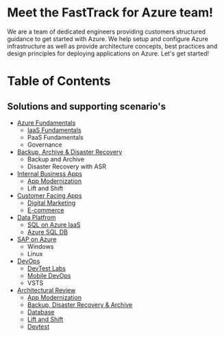 # Meet the FastTrack for Azure team!
We are a team of dedicated engineers providing customers structured guidance to get started with Azure. We help setup and configure Azure infrastructure as well as provide architecture concepts, best practices and design principles for deploying applications on Azure.  Let's get started!

# Table of Contents

## Solutions and supporting scenario's

* [Azure Fundamentals](https://github.com/Azure/fta-azurefundamentals)
	- [IaaS Fundamentals](https://github.com/Azure/fta-azurefundamentals/blob/master/iaas-fundamentals/articles/website-on-iaas-http.md)
	- PaaS Fundamentals
	- Governance
* [Backup, Archive & Disaster Recovery](https://github.com/Azure/fta-backuparchivedr)
    - Backup and Archive
    - Disaster Recovery with ASR
* [Internal Business Apps](https://github.com/Azure/fta-internalbusinessapps)
    - [App Modernization](https://github.com/Azure/fta-internalbusinessapps/blob/master/appmodernization/articles/internal-business-application-on-paas.md)
    - Lift and Shift    
* [Customer Facing Apps](https://github.com/Azure/fta-customerfacingapps)
	- [Digital Marketing](https://github.com/Azure/fta-customerfacingapps/blob/master/digital-marketing/articles/wordpress-on-azure-web-apps.md)
	- [E-commerce](https://github.com/Azure/fta-customerfacingapps/blob/master/ecommerce/articles/README.md)
* [Data Platfrom](https://github.com/Azure/fta-dataplatform)
	- [SQL on Azure IaaS](https://github.com/Azure/fta-dataplatform/blob/master/sql-server-on-azure-vms/articles/sql-server-on-azure-vms.md)
	- [Azure SQL DB](https://github.com/Azure/fta-dataplatform/blob/master/azure-sql-database/articles/)
* [SAP on Azure](https://github.com/Azure/fta-saponazure)
	- Windows
	- Linux
* [DevOps](https://github.com/Azure/fta-devops)
	- [DevTest Labs](https://github.com/Azure/fta-devops/blob/master/devtest-labs/articles/)
	- [Mobile DevOps](https://github.com/Azure/fta-devops/blob/master/mobile-devops/articles/)
	- VSTS
* [Architectural Review](https://github.com/Azure/fta-architecturalreview)
	- [App Modernization](https://github.com/Azure/fta-architecturalreview/blob/master/articles/application-modernisation.md)
	- [Backup, Disaster Recovery & Archive](https://github.com/Azure/fta-architecturalreview/blob/master/articles/backup-archive-disaster-recovery.md)
	- [Database](https://github.com/Azure/fta-architecturalreview/blob/master/articles/database.md)
	- [Lift and Shift](https://github.com/Azure/fta-architecturalreview/blob/master/articles/lift-and-shift.md)
	- [Devtest](https://github.com/Azure/fta-architecturalreview/blob/master/articles/devtest.md)
